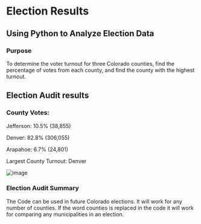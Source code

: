# Election Results
## Using Python to Analyze Election Data 
### Purpose
To determine the voter turnout for three Colorado counties, find the percentage of votes from each county, and find the county with the highest turnout.
## Election Audit results
### County Votes:

Jefferson: 10.5% (38,855)

Denver: 82.8% (306,055)

Arapahoe: 6.7% (24,801)

Largest County Turnout: Denver

![image](https://user-images.githubusercontent.com/100768274/160320986-69aab79c-f4f9-41e1-b9fb-0ae18908cbfb.png)
### Election Audit Summary
The Code can be used in future Colorado elections. It will work for any number of counties. If the word counties is replaced in the code it will work for comparing any municipalities in an election. 

